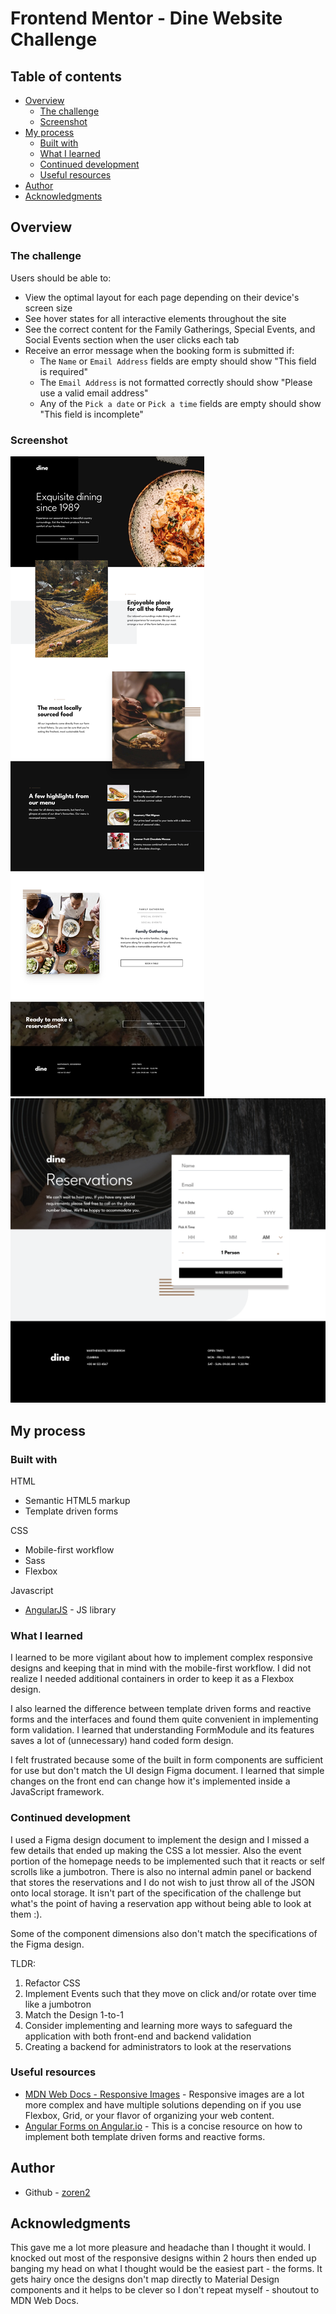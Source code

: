 # Frontend Mentor - Dine Website Challenge

## Table of contents

- [Overview](#overview)
  - [The challenge](#the-challenge)
  - [Screenshot](#screenshot)
- [My process](#my-process)
  - [Built with](#built-with)
  - [What I learned](#what-i-learned)
  - [Continued development](#continued-development)
  - [Useful resources](#useful-resources)
- [Author](#author)
- [Acknowledgments](#acknowledgments)

## Overview

### The challenge

Users should be able to:

- View the optimal layout for each page depending on their device's screen size
- See hover states for all interactive elements throughout the site
- See the correct content for the Family Gatherings, Special Events, and Social Events section when the user clicks each tab
- Receive an error message when the booking form is submitted if:
  - The `Name` or `Email Address` fields are empty should show "This field is required"
  - The `Email Address` is not formatted correctly should show "Please use a valid email address"
  - Any of the `Pick a date` or `Pick a time` fields are empty should show "This field is incomplete"

### Screenshot

![Dine App Desktop Home ](./src/screenshot.png)
![Dine App Desktop Reservation](./src/screenshot2.png)

## My process

### Built with

HTML

- Semantic HTML5 markup
- Template driven forms

CSS

- Mobile-first workflow
- Sass
- Flexbox

Javascript

- [AngularJS](https://angularjs.org/) - JS library

### What I learned

I learned to be more vigilant about how to implement complex responsive designs and keeping that in mind with the mobile-first workflow. I did not realize
I needed additional containers in order to keep it as a Flexbox design.

I also learned the difference between template driven forms and reactive forms and the interfaces and found them quite convenient in implementing form validation.
I learned that understanding FormModule and its features saves a lot of (unnecessary) hand coded form design.

I felt frustrated because some of the built in form components are sufficient for use but don't match the UI design Figma document.
I learned that simple changes on the front end can change how it's implemented inside a JavaScript framework.

### Continued development

I used a Figma design document to implement the design and I missed a few details that ended up making the CSS a lot messier.
Also the event portion of the homepage needs to be implemented such that it reacts or self scrolls like a jumbotron. There is also
no internal admin panel or backend that stores the reservations and I do not wish to just throw all of the JSON onto local storage.
It isn't part of the specification of the challenge but what's the point of having a reservation app without being able to look at them :).

Some of the component dimensions also don't match the specifications of the Figma design.

TLDR:

1. Refactor CSS
2. Implement Events such that they move on click and/or rotate over time like a jumbotron
3. Match the Design 1-to-1
4. Consider implementing and learning more ways to safeguard the application with both front-end and backend validation
5. Creating a backend for administrators to look at the reservations

### Useful resources

- [MDN Web Docs - Responsive Images](https://developer.mozilla.org/en-US/docs/Learn/HTML/Multimedia_and_embedding/Responsive_images) - Responsive images are a lot more complex and have multiple solutions depending on if you use Flexbox, Grid, or your flavor of organizing your web content.
- [Angular Forms on Angular.io](https://angular.io/guide/forms) - This is a concise resource on how to implement both template driven forms and reactive forms.

## Author

- Github - [zoren2](https://github.com/zoren2)

## Acknowledgments

This gave me a lot more pleasure and headache than I thought it would. I knocked out most of the responsive designs within 2 hours
then ended up banging my head on what I thought would be the easiest part - the forms. It gets hairy once the designs don't map directly
to Material Design components and it helps to be clever so I don't repeat myself - shoutout to MDN Web Docs.

